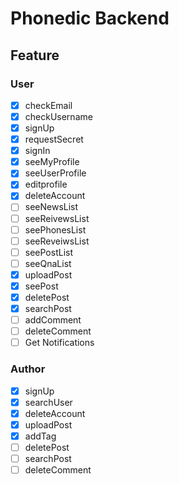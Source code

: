 # Phonedic Backend

## Feature

### User

- [x] checkEmail
- [x] checkUsername
- [x] signUp
- [x] requestSecret
- [x] signIn
- [x] seeMyProfile
- [x] seeUserProfile
- [x] editprofile
- [x] deleteAccount
- [ ] seeNewsList
- [ ] seeReivewsList
- [ ] seePhonesList
- [ ] seeReveiwsList
- [ ] seePostList
- [ ] seeQnaList
- [x] uploadPost
- [x] seePost
- [x] deletePost
- [x] searchPost
- [ ] addComment
- [ ] deleteComment
- [ ] Get Notifications

### Author

- [x] signUp
- [x] searchUser
- [x] deleteAccount
- [x] uploadPost
- [x] addTag
- [ ] deletePost
- [ ] searchPost
- [ ] deleteComment
